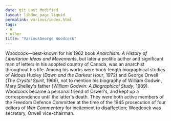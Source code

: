 ```yaml
---
date: git Last Modified
layout: libdoc_page.liquid
permalink: various/index.html
tags:
- W
- other
title: "VariousGeorge Woodcock"
---
```


Woodcock—best-known for his 1962 book _Anarchism: A  History of Libertarian Ideas and Movements_, but later a prolific author and  significant man of letters in his adopted country of Canada, was an anarchist  throughout his life. Among his works were book-length biographical studies of  Aldous Huxley (_Dawn and the Darkest Hour_, 1972) and George Orwell (_The  Crystal Spirit_, 1966), not to mention his biography of William  Godwin, Mary Shelley's father (_William Godwin: A Biographical Study_,  1989). Woodcock became a personal friend of Orwell's, and kept up a  correspondence until the latter's death. They were both active members of the  Freedom Defence Committee at the time of the 1945 prosecution of four editors of _War Commentary_ for incitement to disaffection; Woodcock was secretary,  Orwell vice-chairman.
